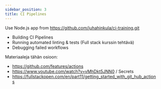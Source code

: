 ```yaml
---
sidebar_position: 3
title: CI Pipelines
---
```


Use Node.js app from https://github.com/juhahinkula/ci-training.git

- Building CI Pipelines
- Running automated linting & tests (Full stack kurssin tehtävä)
- Debugging failed workflows

Materiaaleja tähän osioon:
- https://github.com/features/actions
- https://www.youtube.com/watch?v=vMhDkt5JNN0 / Secrets
- https://fullstackopen.com/en/part11/getting_started_with_git_hub_actions

